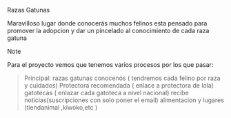 Razas Gatunas

Maravilloso lugar donde conocerás muchos felinos esta pensado para promover la adopcion y dar un pincelado al conocimiento de cada raza gatuna

>[!NOTE]
 >Para el proyecto vemos que tenemos varios procesos por los que pasar:

> Principal: razas gatunas 
  > conocenós ( tendremos cada felino por raza y cuidados)
  > Protectora recomendada ( enlace a protectora de lola)
  > gatotecas ( enlazar cada gatoteca a nivel nacional)
  > recibe noticias(suscripciones con solo poner el email)
  > alimentacion y lugares (tiendanimal ,kiwoko,etc )